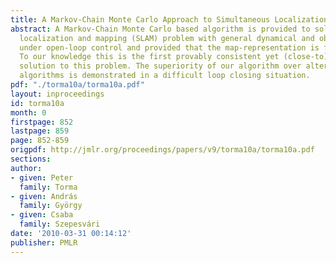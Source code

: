 ```yaml
---
title: A Markov-Chain Monte Carlo Approach to Simultaneous Localization and Mapping
abstract: A Markov-Chain Monte Carlo based algorithm is provided to solve the simultaneous
  localization and mapping (SLAM) problem with general dynamical and observation models
  under open-loop control and provided that the map-representation is finite dimensional.
  To our knowledge this is the first provably consistent yet (close-to) practical
  solution to this problem. The superiority of our algorithm over alternative SLAM
  algorithms is demonstrated in a difficult loop closing situation.
pdf: "./torma10a/torma10a.pdf"
layout: inproceedings
id: torma10a
month: 0
firstpage: 852
lastpage: 859
page: 852-859
origpdf: http://jmlr.org/proceedings/papers/v9/torma10a/torma10a.pdf
sections: 
author:
- given: Peter
  family: Torma
- given: András
  family: György
- given: Csaba
  family: Szepesvári
date: '2010-03-31 00:14:12'
publisher: PMLR
---
```

